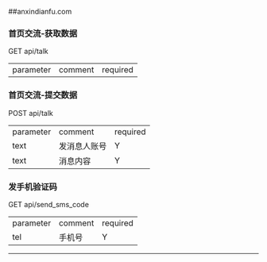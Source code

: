 ##anxindianfu.com
### 


<h3 id="1">首页交流-获取数据</h3>
GET api/talk
<table>
   <tr>
	  <td>parameter</td>
	  <td>comment</td>
	  <td>required</td>
   </tr>
</table>


<h3 id="1">首页交流-提交数据</h3>
POST api/talk
<table>
   <tr>
	  <td>parameter</td>
	  <td>comment</td>
	  <td>required</td>
   </tr>
   <tr> <td>text</td>  <td>发消息人账号</td>  <td>Y</td></tr>
   <tr> <td>text</td>  <td>消息内容</td>  <td>Y</td></tr>
</table>

<h3 id="1">发手机验证码</h3>
GET api/send_sms_code
<table>
   <tr>
	  <td>parameter</td>
	  <td>comment</td>
	  <td>required</td>
   </tr>
   <tr> <td>tel</td>  <td>手机号</td>  <td>Y</td></tr>
</table>

-------------------